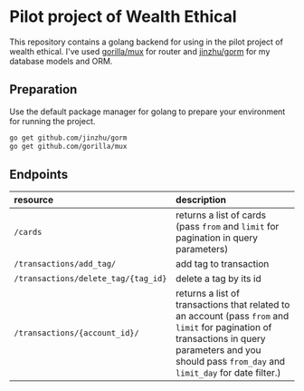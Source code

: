 # Pilot project of Wealth Ethical

This repository contains a golang backend for using in the pilot project of wealth ethical.
I've used [gorilla/mux](https://github.com/gorilla/mux) for router and [jinzhu/gorm](https://github.com/jinzhu/gorm) for my database models and ORM.

## Preparation

Use the default package manager for golang to prepare your environment for running the project.

```bash
go get github.com/jinzhu/gorm
go get github.com/gorilla/mux
```

## Endpoints


| resource      | description                       |
|:--------------|:----------------------------------|
| `/cards`      | returns a list of cards (pass `from` and `limit` for pagination in query parameters)
| `/transactions/add_tag/`    | add tag to transaction
| `/transactions/delete_tag/{tag_id}` | delete a tag by its id |
| `/transactions/{account_id}/`      | returns a list of transactions that related to an account (pass `from` and `limit` for pagination of transactions in query parameters and you should pass `from_day` and `limit_day` for date filter.)|

